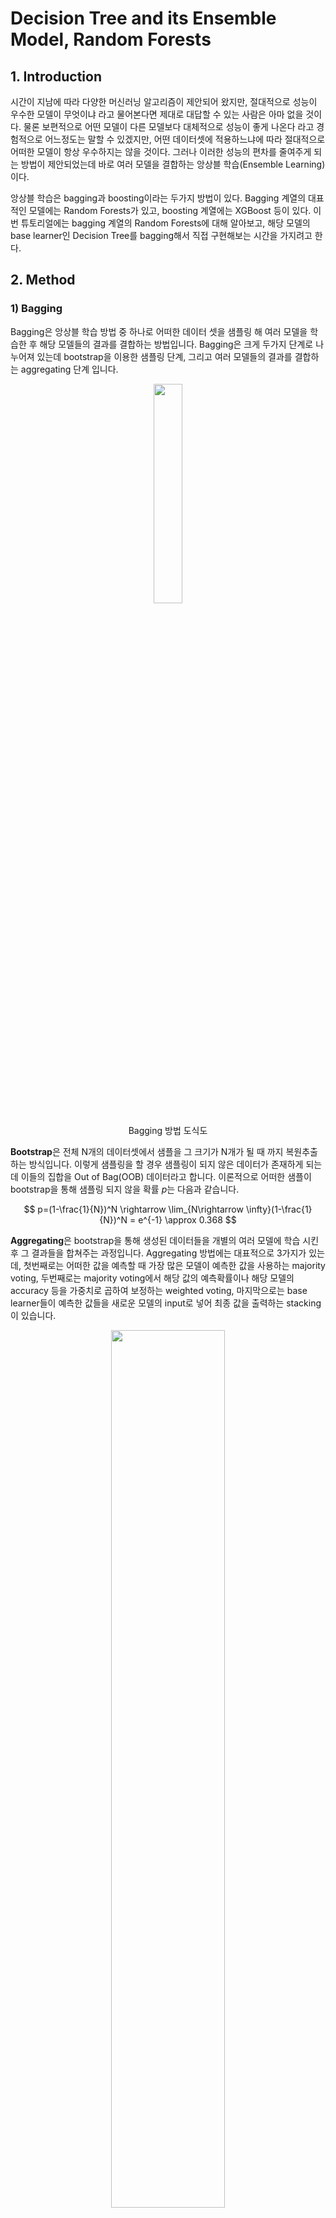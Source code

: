 # Decision Tree and its Ensemble Model, Random Forests

## 1. Introduction
시간이 지남에 따라 다양한 머신러닝 알고리즘이 제안되어 왔지만, 절대적으로 성능이 우수한 모델이 무엇이냐 라고 물어본다면 제대로 대답할 수 있는 사람은 아마 없을 것이다. 물론 보편적으로 어떤 모델이 다른 모델보다 대체적으로 성능이 좋게 나온다 라고 경험적으로 어느정도는 말할 수 있겠지만, 어떤 데이터셋에 적용하느냐에 따라 절대적으로 어떠한 모델이 항상 우수하지는 않을 것이다. 그러나 이러한 성능의 편차를 줄여주게 되는 방법이 제안되었는데 바로 여러 모델을 결합하는 앙상블 학습(Ensemble Learning)이다. 

앙상블 학습은 bagging과 boosting이라는 두가지 방법이 있다. Bagging 계열의 대표적인 모델에는 Random Forests가 있고, boosting 계열에는 XGBoost 등이 있다. 이번 튜토리얼에는 bagging 계열의 Random Forests에 대해 알아보고, 해당 모델의 base learner인 Decision Tree를 bagging해서 직접 구현해보는 시간을 가지려고 한다.

## 2. Method

### 1) Bagging

Bagging은 앙상블 학습 방법 중 하나로 어떠한 데이터 셋을 샘플링 해 여러 모델을 학습한 후 해당 모델들의 결과를 결합하는 방법입니다. Bagging은 크게 두가지 단계로 나누어져 있는데 bootstrap을 이용한 샘플링 단계, 그리고 여러 모델들의 결과를 결합하는 aggregating 단계 입니다.

<p align="center"> <img src="https://github.com/cyp-ark/tree/blob/main/figure/figure2.png?raw=true" width="30%" height="30%">

<p align="center"> Bagging 방법 도식도


**Bootstrap**은 전체 N개의 데이터셋에서 샘플을 그 크기가 N개가 될 때 까지 복원추출하는 방식입니다. 이렇게 샘플링을 할 경우 샘플링이 되지 않은 데이터가 존재하게 되는데 이들의 집합을 Out of Bag(OOB) 데이터라고 합니다. 이론적으로 어떠한 샘플이 bootstrap을 통해 샘플링 되지 않을 확률 $p$는 다음과 같습니다.
   
   
$$
p=(1-\frac{1}{N})^N \rightarrow \lim_{N\rightarrow \infty}(1-\frac{1}{N})^N = e^{-1} \approx 0.368
$$
   
   
**Aggregating**은 bootstrap을 통해 생성된 데이터들을 개별의 여러 모델에 학습 시킨 후 그 결과들을 합쳐주는 과정입니다. Aggregating 방법에는 대표적으로 3가지가 있는데, 첫번째로는 어떠한 값을 예측할 때 가장 많은 모델이 예측한 값을 사용하는 majority voting, 두번째로는 majority voting에서 해당 값의 예측확률이나 해당 모델의 accuracy 등을 가중치로 곱하여 보정하는 weighted voting, 마지막으로는 base learner들이 예측한 값들을 새로운 모델의 input로 넣어 최종 값을 출력하는 stacking이 있습니다.

<p align="center"> <img src="https://github.com/cyp-ark/tree/blob/main/figure/figure1.png?raw=true" width="60%" height="60%">

### 2) Decision Tree

Decision Tree는 데이터를 2개 혹은 그 이상으로 분할해 비슷한 범주끼리 최대한 많이 모이게 나누는 모델입니다. 그 생김새가 마치 나무를 뒤집어 놓은듯 하다 하여 Decision Tree라 불립니다. 분기를 했을 때 최대한 같은 범주끼리 모여있어야 하기 때문에 모든 변수를 대상으로 gini index, cross entrophy, information gain 등을 기준으로 분기할 변수를 정해 분할하는 과정을 거칩니다.


<p align="center"> <img src="https://github.com/cyp-ark/tree/blob/main/figure/figure3.png?raw=true" width="40%" height="40%" >

<p align="center"> Decision Tree 예시



### 3) Random Forests

Random Forests는 base learner로 Decision Tree를 사용해 bagging을 통해 만든 앙상블 모델입니다. Bootstrap을 통해 다양한 샘플을 만들고 개별 모델을 학습 시킨 후 각 모델의 결과를 aggregate해 해당 모델의 최종 output을 산출하게 됩니다.

<p align="center"> <img src="https://github.com/cyp-ark/tree/blob/main/figure/figure4.png?raw=true" width="60%" height="60%">

Random Forests가 모델의 다양성을 확보하기 위해 사용한 방법은 첫번째로 bootstrap을 통한 데이터의 다양성, 두번째로는 분기에 대한 변수 제한입니다. 분기에 대한 변수 제한의 경우 기존의 Decision Tree의 경우 모든 변수에 대해 Information gain을 계산하고 그 중 분기할 변수를 정하게 되는데, 분기에 대한 후보 변수의 수를 제한하는 것 입니다. 이를 통해 같은 tree가 아닌 다양한 tree들을 앙상블 학습에 이용할 수 있습니다.

## 3. Tutorial

### 1) Data description

간단한 데이터 셋을 Decision Tree를 통해 분류해보도록 하겠습니다. 데이터 셋은 다음과 같습니다.

```python
import pandas as pd
import numpy as np
import matplotlib.pyplot as plt
from sklearn import datasets

X, y = datasets.make_gaussian_quantiles(n_samples=500,n_classes=2,random_state=4)

df = pd.DataFrame(X,columns=['x1','x2'])
df['class'] = y

plt.scatter('x1','x2',c='class',data=df)
```
<p align="center"> <img src="https://github.com/cyp-ark/tree/blob/main/figure/plot1.png?raw=true" width="40%" height="40%" >

### 2) Decision Tree

```python
from sklearn import tree
from sklearn.model_selection import train_test_split
from sklearn.metrics import accuracy_score

#Decision Tree 생성
clf = tree.DecisionTreeClassifier()

#train, test split
X_train, X_test = train_test_split(df)

y_train = X_train.pop(X_train.columns[-1])
y_test = X_test.pop(X_test.columns[-1])

clf.fit(X_train,y_train)
pred = clf.predict(X_test)

accuracy_score(y_test,pred)
```

<p align="center"> <img src="https://github.com/cyp-ark/tree/blob/main/figure/plot2.png?raw=true" width="40%" height="40%" >


### 3) Random Forests using Decision tree

```python
from sklearn.utils import resample

#Bootstraping
def bootstrap(X):
    Y = resample(X,replace=True,n_samples=len(X))
    return Y
```

```python
def rf(df,T):
    #train, test split
    df_train,df_test = train_test_split(df)

    X_test = df_test
    y_test = X_test.pop(X_test.columns[-1])
    
    
    vote = np.zeros(shape=(T,len(y_test)))


    for i in range(T):
        #bootstrap
        X_train = bootstrap(df_train)
        y_train = X_train.pop(X_train.columns[-1])

        #Decision tree 생성 (최대 sqrt(N)개의 feature 사용)
        globals()["tree{}".format(i)] = tree.DecisionTreeClassifier(max_features='sqrt')
        globals()["tree{}".format(i)].fit(X_train,y_train)

        pred = globals()["tree{}".format(i)].predict(X_test)
        vote[i,:] = pred

    #Majority voting
    maj = []
    for i in range(len(y_test)):
        if vote[:,i].sum() >= T/2:
           maj.append(1)
        else :
            maj.append(0)

    print(accuracy_score(y_test,maj))

```

| N       | 1      | 2      | 3      | 3      | 4      | 5      | 6      | 7      | 8      | 9      | 10     |
|---------|--------|--------|--------|--------|--------|--------|--------|--------|--------|--------|--------|
| RF      | 0.9231 | 0.9510 | 0.9720 | 0.9580 | 0.9510 | 0.9790 | 0.9860 | 0.9790 | 0.9301 | 0.9580 | 0.9650 |
| DT      | 0.9018 | 0.9214 | 0.9301 | 0.9058 | 0.9166 | 0.9304 | 0.9293 | 0.9204 | 0.8965 | 0.9126 | 0.9114 |
| std(DT) | 0.0244 | 0.0208 | 0.0176 | 0.0213 | 0.0221 | 0.0232 | 0.0226 | 0.0215 | 0.0204 | 0.0271 | 0.0222 |


개별 Decision Tree들의 accuracy와 이를 앙상블 한 Random Forests의 accuracy를 비교해보자면, 개별 Decision Tree는 $0.9160\pm0.0116$, Random Forests는 $0.9593\pm0.0200$로 개별 모델의 성능보다 이를 앙상블한 모델이 더 성능이 좋아짐을 확인할 수 있다.

## 4. Application

### 1) Breast cancer Winsonsin diagnostic dataset

```python
#Breast cancer Wisconsin diagnostic dataset
load_df = datasets.load_breast_cancer()

data = pd.DataFrame(load_df.data)
feature = pd.DataFrame(load_df.feature_names)
data.columns = feature[0]
target=pd.DataFrame(load_df.target)
target.columns=['target']
df = pd.concat([data,target],axis=1)
```

## 5. Conclusion



## 6. Reference
1. 데이터분석, 머신러닝 정리 노트 - [Chapter 4. 분류] Decision Tree Classifier [[Link]](https://injo.tistory.com/15)

